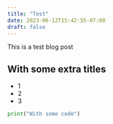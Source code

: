 ```yaml
---
title: "Test"
date: 2023-06-12T15:42:55-07:00
draft: false
---
```


This is a test blog post

## With some extra titles

- 1
- 2
- 3

```python
print("With some code")
```

